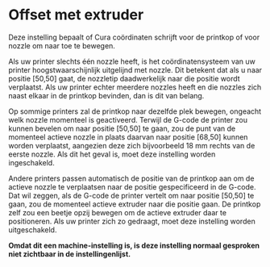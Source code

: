 Offset met extruder
====
Deze instelling bepaalt of Cura coördinaten schrijft voor de printkop of voor nozzle om naar toe te bewegen.

Als uw printer slechts één nozzle heeft, is het coördinatensysteem van uw printer hoogstwaarschijnlijk uitgelijnd met nozzle. Dit betekent dat als u naar positie [50,50] gaat, de nozzletip daadwerkelijk naar die positie wordt verplaatst. Als uw printer echter meerdere nozzles heeft en die nozzles zich naast elkaar in de printkop bevinden, dan is dit van belang.

Op sommige printers zal de printkop naar dezelfde plek bewegen, ongeacht welk nozzle momenteel is geactiveerd. Terwijl de G-code de printer zou kunnen bevelen om naar positie [50,50] te gaan, zou de punt van de momenteel actieve nozzle in plaats daarvan naar positie [68,50] kunnen worden verplaatst, aangezien deze zich bijvoorbeeld 18 mm rechts van de eerste nozzle. Als dit het geval is, moet deze instelling worden ingeschakeld.

Andere printers passen automatisch de positie van de printkop aan om de actieve nozzle te verplaatsen naar de positie gespecificeerd in de G-code. Dat wil zeggen, als de G-code de printer vertelt om naar positie [50,50] te gaan, zou de momenteel actieve extruder naar die positie gaan. De printkop zelf zou een beetje opzij bewegen om de actieve extruder daar te positioneren. Als uw printer zich zo gedraagt, moet deze instelling worden uitgeschakeld.

**Omdat dit een machine-instelling is, is deze instelling normaal gesproken niet zichtbaar in de instellingenlijst.**